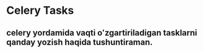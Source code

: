 # Celery Tasks
## celery yordamida vaqti oʻzgartiriladigan tasklarni qanday yozish haqida tushuntiraman.
